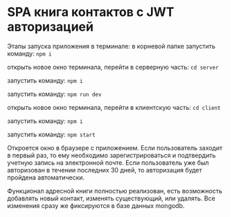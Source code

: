 # SPA книга контактов c JWT авторизацией

Этапы запуска приложения в терминале:
в корневой папке запустить команду:
`npm i`

открыть новое окно терминала, перейти в серверную часть:
`cd server`

запустить команду:
`npm i`

запустить команду:
`npm run dev`

открыть новое окно терминала, перейти в клиентскую часть:
`cd client`

запустить команду:
`npm i`

запустить команду:
`npm start`

Откроется окно в браузере с приложением. 
Если пользователь заходит в первый раз, то ему необходимо зарегистрироваться и подтвердить учетную запись на электронной почте. Если пользователь уже был авторизован в течении последних 30 дней, то авторизация будет пройдена автоматически.

Функционал адресной книги полностью реализован, есть возможность добавлять новый контакт, изменять существующий, или удалять. 
Все изменения сразу же фиксируются в базе данных mongodb.




